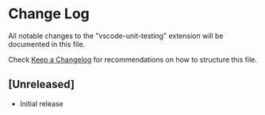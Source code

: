 # Change Log
All notable changes to the "vscode-unit-testing" extension will be documented in this file.

Check [Keep a Changelog](http://keepachangelog.com/) for recommendations on how to structure this file.

## [Unreleased]
- Initial release